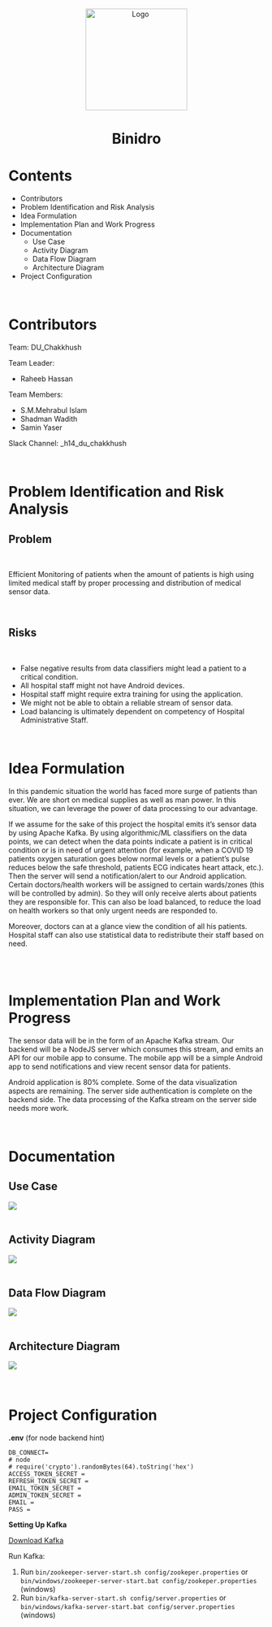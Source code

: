 <br/>
<p align="center">
    <img src="assets/logo.png" alt="Logo" width="200" height="auto">
</p>
<h1 align="center">Binidro</h1>

# Contents

- Contributors
- Problem Identification and Risk Analysis
- Idea Formulation
- Implementation Plan and Work Progress
- Documentation
    - Use Case
    - Activity Diagram
    - Data Flow Diagram
    - Architecture Diagram
- Project Configuration

<br/>

# Contributors

Team: DU_Chakkhush<br />

Team Leader: 
- Raheeb Hassan<br />

Team Members:<br />
- S.M.Mehrabul Islam<br />
- Shadman Wadith<br />
- Samin Yaser<br />

Slack Channel: _h14_du_chakkhush

<br/>

# Problem Identification and Risk Analysis

## Problem

<br/>

Efficient Monitoring of patients when the amount of patients is high using limited medical staff by proper processing and distribution of medical sensor data. 

<br/>

## Risks

<br/>

- False negative results from data classifiers might lead a patient to a critical condition.
- All hospital staff might not have Android devices.
- Hospital staff might require extra training for using the application.
- We might not be able to obtain a reliable stream of sensor data.
- Load balancing is ultimately dependent on competency of Hospital Administrative Staff.

<br/>

# Idea Formulation

In this pandemic situation the world has faced more surge of patients than ever. We are short on medical supplies as well as man power. In this situation, we can leverage the power of data processing to our advantage.<br/>

If we assume for the sake of this project the hospital emits it’s sensor data by using Apache Kafka. By using algorithmic/ML classifiers on the data points, we can detect when the data points indicate a patient is in critical condition or is in need of urgent attention (for example, when a COVID 19 patients oxygen saturation goes below normal levels or a patient’s pulse reduces below the safe threshold, patients ECG indicates heart attack, etc.). Then the server will send a notification/alert to our Android application. Certain doctors/health workers will be assigned to certain wards/zones (this will be controlled by admin). So they will only receive alerts about patients they are responsible for. This can also be load balanced, to reduce the load on health workers so that only urgent needs are responded to.<br/>

Moreover, doctors can at a glance view the condition of all his patients. Hospital staff can also use statistical data to redistribute their staff based on need. 

<br/>
<br/>

# Implementation Plan and Work Progress

The sensor data will be in the form of an Apache Kafka stream. Our backend will be a NodeJS server which consumes this stream, and emits an API for our mobile app to consume. The mobile app will be a simple Android app to send notifications and view recent sensor data for patients.

Android application is 80% complete. Some of the data visualization aspects are remaining. The server side authentication is complete on the backend side. The data processing of the Kafka stream on the server side needs more work.

<br/>

# Documentation

## Use Case

<img  src="assets/diagrams/UseCase.jpg"/>

<br/>
<br/>

## Activity Diagram

<img  src="assets/diagrams/ActivityDiagram.jpg"/>

<br/>
<br/>

## Data Flow Diagram

<img  src="assets/diagrams/DataFlowDiagram.jpg"/>

<br/>
<br/>

## Architecture Diagram

<img  src="assets/diagrams/ArchitectureDiagram.jpg"/>


<br/>
<br/>
<br/>

# Project Configuration

**.env** (for node backend hint)

```
DB_CONNECT=
# node
# require('crypto').randomBytes(64).toString('hex')
ACCESS_TOKEN_SECRET = 
REFRESH_TOKEN_SECRET = 
EMAIL_TOKEN_SECRET = 
ADMIN_TOKEN_SECRET =
EMAIL =
PASS = 
```

**Setting Up Kafka**

[Download Kafka](https://archive.apache.org/dist/kafka/1.0.0/kafka_2.11-1.0.0.tgz)

Run Kafka:

1. Run 
```bin/zookeeper-server-start.sh config/zookeper.properties``` or  
```bin/windows/zookeeper-server-start.bat config/zookeper.properties``` (windows)
2. Run ```bin/kafka-server-start.sh config/server.properties``` or ```bin/windows/kafka-server-start.bat config/server.properties``` (windows)

